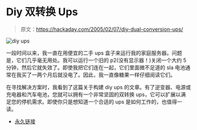 # Diy 双转换 Ups

> 原文：<https://hackaday.com/2005/02/07/diy-dual-conversion-ups/>

![diy ups](img/8fb98903a608735296dcc40cb3367f3e.png)

一段时间以来，我一直在用便宜的二手 ups 盒子来运行我的家庭服务器。问题是，它们几乎毫无用处。我可以运行一个旧的 p2(没有显示器！)关闭一个大约 5 分钟，然后它就失效了。即使我把它们连在一起，它们里面微不足道的 sla 电池通常在我买了一两个月后就没电了。因此，我一直像糖果一样仔细阅读它们。

在寻找解决方案时，我看到了这篇关于构建 diy ups 的文章。有了逆变器、电源或充电器和汽车电池，您就可以拥有一个非常坚固的双转换 ups，它可以扩展以满足您的停机需求。即使你只是想知道一个合适的 ups 是如何工作的，也值得一读。

*   [永久链接](http://www.dansdata.com/diyups.htm)
